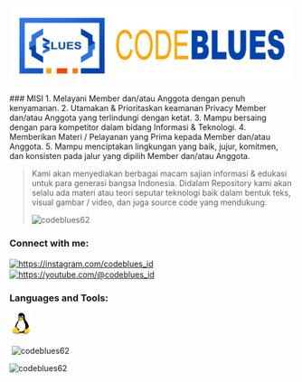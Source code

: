 <p align="center">
  <a href="https://github.com/codeblues62"><img src="logo.PNG"></a>
</p>
### MISI
1. Melayani Member dan/atau Anggota dengan penuh kenyamanan.
2. Utamakan & Prioritaskan keamanan Privacy Member dan/atau Anggota yang terlindungi dengan ketat.
3. Mampu bersaing dengan para kompetitor dalam bidang Informasi & Teknologi.
4. Memberikan Materi / Pelayanan yang Prima kepada Member dan/atau Anggota.
5. Mampu menciptakan lingkungan yang baik, jujur, komitmen, dan konsisten pada jalur yang dipilih Member dan/atau Anggota.

> Kami akan menyediakan berbagai macam sajian informasi & edukasi untuk para generasi bangsa Indonesia. Didalam Repository kami akan selalu ada materi atau teori seputar teknologi baik dalam bentuk teks, visual gambar / video, dan juga source code yang mendukung.
> <p align="left"> <img src="https://komarev.com/ghpvc/?username=codeblues62&label=Profile%20views&color=0e75b6&style=flat" alt="codeblues62" /> </p>

<h3 align="left">Connect with me:</h3>
<p align="left">
<a href="https://instagram.com/codeblues_id" target="blank"><img align="center" src="https://raw.githubusercontent.com/rahuldkjain/github-profile-readme-generator/master/src/images/icons/Social/instagram.svg" alt="https://instagram.com/codeblues_id" height="30" width="40" /></a>
<a href="https://www.youtube.com/@codeblues_id" target="blank"><img align="center" src="https://raw.githubusercontent.com/rahuldkjain/github-profile-readme-generator/master/src/images/icons/Social/youtube.svg" alt="https://youtube.com/@codeblues_id" height="30" width="40" /></a>
</p>

<h3 align="left">Languages and Tools:</h3>
<p align="left"> <a href="https://www.linux.org/" target="_blank" rel="noreferrer"> <img src="https://raw.githubusercontent.com/devicons/devicon/master/icons/linux/linux-original.svg" alt="linux" width="40" height="40"/> </a> </p>

<p>&nbsp;<img align="center" src="https://github-readme-stats.vercel.app/api?username=codeblues62&show_icons=true&locale=en" alt="codeblues62" /></p>

<p><img align="left" src="https://github-readme-stats.vercel.app/api/top-langs?username=codeblues62&show_icons=true&locale=en&layout=compact" alt="codeblues62" /></p>
